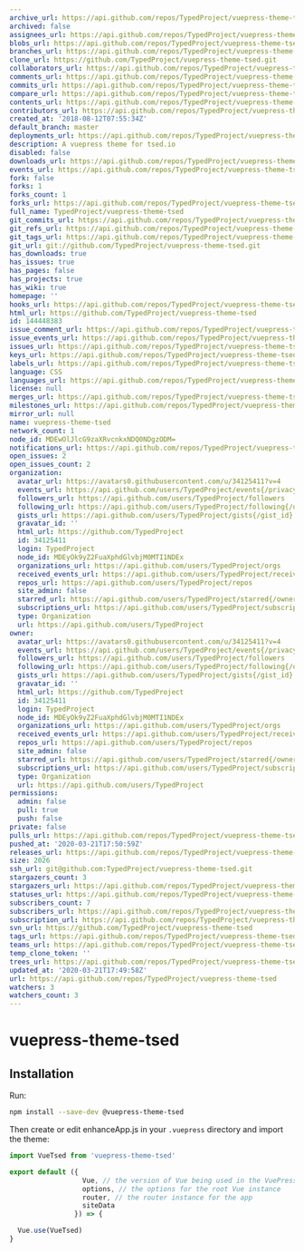 ```yaml
---
archive_url: https://api.github.com/repos/TypedProject/vuepress-theme-tsed/{archive_format}{/ref}
archived: false
assignees_url: https://api.github.com/repos/TypedProject/vuepress-theme-tsed/assignees{/user}
blobs_url: https://api.github.com/repos/TypedProject/vuepress-theme-tsed/git/blobs{/sha}
branches_url: https://api.github.com/repos/TypedProject/vuepress-theme-tsed/branches{/branch}
clone_url: https://github.com/TypedProject/vuepress-theme-tsed.git
collaborators_url: https://api.github.com/repos/TypedProject/vuepress-theme-tsed/collaborators{/collaborator}
comments_url: https://api.github.com/repos/TypedProject/vuepress-theme-tsed/comments{/number}
commits_url: https://api.github.com/repos/TypedProject/vuepress-theme-tsed/commits{/sha}
compare_url: https://api.github.com/repos/TypedProject/vuepress-theme-tsed/compare/{base}...{head}
contents_url: https://api.github.com/repos/TypedProject/vuepress-theme-tsed/contents/{+path}
contributors_url: https://api.github.com/repos/TypedProject/vuepress-theme-tsed/contributors
created_at: '2018-08-12T07:55:34Z'
default_branch: master
deployments_url: https://api.github.com/repos/TypedProject/vuepress-theme-tsed/deployments
description: A vuepress theme for tsed.io
disabled: false
downloads_url: https://api.github.com/repos/TypedProject/vuepress-theme-tsed/downloads
events_url: https://api.github.com/repos/TypedProject/vuepress-theme-tsed/events
fork: false
forks: 1
forks_count: 1
forks_url: https://api.github.com/repos/TypedProject/vuepress-theme-tsed/forks
full_name: TypedProject/vuepress-theme-tsed
git_commits_url: https://api.github.com/repos/TypedProject/vuepress-theme-tsed/git/commits{/sha}
git_refs_url: https://api.github.com/repos/TypedProject/vuepress-theme-tsed/git/refs{/sha}
git_tags_url: https://api.github.com/repos/TypedProject/vuepress-theme-tsed/git/tags{/sha}
git_url: git://github.com/TypedProject/vuepress-theme-tsed.git
has_downloads: true
has_issues: true
has_pages: false
has_projects: true
has_wiki: true
homepage: ''
hooks_url: https://api.github.com/repos/TypedProject/vuepress-theme-tsed/hooks
html_url: https://github.com/TypedProject/vuepress-theme-tsed
id: 144448383
issue_comment_url: https://api.github.com/repos/TypedProject/vuepress-theme-tsed/issues/comments{/number}
issue_events_url: https://api.github.com/repos/TypedProject/vuepress-theme-tsed/issues/events{/number}
issues_url: https://api.github.com/repos/TypedProject/vuepress-theme-tsed/issues{/number}
keys_url: https://api.github.com/repos/TypedProject/vuepress-theme-tsed/keys{/key_id}
labels_url: https://api.github.com/repos/TypedProject/vuepress-theme-tsed/labels{/name}
language: CSS
languages_url: https://api.github.com/repos/TypedProject/vuepress-theme-tsed/languages
license: null
merges_url: https://api.github.com/repos/TypedProject/vuepress-theme-tsed/merges
milestones_url: https://api.github.com/repos/TypedProject/vuepress-theme-tsed/milestones{/number}
mirror_url: null
name: vuepress-theme-tsed
network_count: 1
node_id: MDEwOlJlcG9zaXRvcnkxNDQ0NDgzODM=
notifications_url: https://api.github.com/repos/TypedProject/vuepress-theme-tsed/notifications{?since,all,participating}
open_issues: 2
open_issues_count: 2
organization:
  avatar_url: https://avatars0.githubusercontent.com/u/34125411?v=4
  events_url: https://api.github.com/users/TypedProject/events{/privacy}
  followers_url: https://api.github.com/users/TypedProject/followers
  following_url: https://api.github.com/users/TypedProject/following{/other_user}
  gists_url: https://api.github.com/users/TypedProject/gists{/gist_id}
  gravatar_id: ''
  html_url: https://github.com/TypedProject
  id: 34125411
  login: TypedProject
  node_id: MDEyOk9yZ2FuaXphdGlvbjM0MTI1NDEx
  organizations_url: https://api.github.com/users/TypedProject/orgs
  received_events_url: https://api.github.com/users/TypedProject/received_events
  repos_url: https://api.github.com/users/TypedProject/repos
  site_admin: false
  starred_url: https://api.github.com/users/TypedProject/starred{/owner}{/repo}
  subscriptions_url: https://api.github.com/users/TypedProject/subscriptions
  type: Organization
  url: https://api.github.com/users/TypedProject
owner:
  avatar_url: https://avatars0.githubusercontent.com/u/34125411?v=4
  events_url: https://api.github.com/users/TypedProject/events{/privacy}
  followers_url: https://api.github.com/users/TypedProject/followers
  following_url: https://api.github.com/users/TypedProject/following{/other_user}
  gists_url: https://api.github.com/users/TypedProject/gists{/gist_id}
  gravatar_id: ''
  html_url: https://github.com/TypedProject
  id: 34125411
  login: TypedProject
  node_id: MDEyOk9yZ2FuaXphdGlvbjM0MTI1NDEx
  organizations_url: https://api.github.com/users/TypedProject/orgs
  received_events_url: https://api.github.com/users/TypedProject/received_events
  repos_url: https://api.github.com/users/TypedProject/repos
  site_admin: false
  starred_url: https://api.github.com/users/TypedProject/starred{/owner}{/repo}
  subscriptions_url: https://api.github.com/users/TypedProject/subscriptions
  type: Organization
  url: https://api.github.com/users/TypedProject
permissions:
  admin: false
  pull: true
  push: false
private: false
pulls_url: https://api.github.com/repos/TypedProject/vuepress-theme-tsed/pulls{/number}
pushed_at: '2020-03-21T17:50:59Z'
releases_url: https://api.github.com/repos/TypedProject/vuepress-theme-tsed/releases{/id}
size: 2026
ssh_url: git@github.com:TypedProject/vuepress-theme-tsed.git
stargazers_count: 3
stargazers_url: https://api.github.com/repos/TypedProject/vuepress-theme-tsed/stargazers
statuses_url: https://api.github.com/repos/TypedProject/vuepress-theme-tsed/statuses/{sha}
subscribers_count: 7
subscribers_url: https://api.github.com/repos/TypedProject/vuepress-theme-tsed/subscribers
subscription_url: https://api.github.com/repos/TypedProject/vuepress-theme-tsed/subscription
svn_url: https://github.com/TypedProject/vuepress-theme-tsed
tags_url: https://api.github.com/repos/TypedProject/vuepress-theme-tsed/tags
teams_url: https://api.github.com/repos/TypedProject/vuepress-theme-tsed/teams
temp_clone_token: ''
trees_url: https://api.github.com/repos/TypedProject/vuepress-theme-tsed/git/trees{/sha}
updated_at: '2020-03-21T17:49:58Z'
url: https://api.github.com/repos/TypedProject/vuepress-theme-tsed
watchers: 3
watchers_count: 3
---
```


# vuepress-theme-tsed

## Installation

Run:
```bash
npm install --save-dev @vuepress-theme-tsed
```

Then create or edit enhanceApp.js in your `.vuepress` directory and import the theme:

```javascript
import VueTsed from 'vuepress-theme-tsed'

export default ({
                  Vue, // the version of Vue being used in the VuePress app
                  options, // the options for the root Vue instance
                  router, // the router instance for the app
                  siteData
                }) => {

  Vue.use(VueTsed)
}
```
